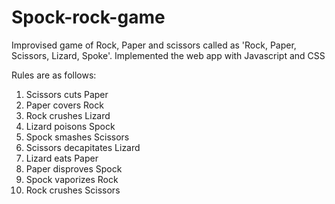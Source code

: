 # Spock-rock-game
Improvised game of Rock, Paper and scissors called as 'Rock, Paper, Scissors, Lizard, Spoke'. Implemented the web app with Javascript and CSS

Rules are as follows:
1. Scissors cuts Paper
2. Paper covers Rock
3. Rock crushes Lizard
4. Lizard poisons Spock
5. Spock smashes Scissors
6. Scissors decapitates Lizard
7. Lizard eats Paper
8. Paper disproves Spock
9. Spock vaporizes Rock
10. Rock crushes Scissors
